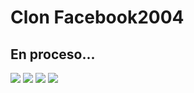 # Clon Facebook2004
## En proceso...
![](https://drive.google.com/uc?export=view&id=1W9g8tKGIjjavNfZ8MdWybML181ju_n7B)
![](https://drive.google.com/uc?export=view&id=1rcrVDPiwnTdc0vYI1P1MZNt0yiAyobwf)
![](https://drive.google.com/uc?export=view&id=1HwgFOyjrCsJdc0dB5eLw7y-EeiR5EtjU)
![](https://drive.google.com/uc?export=view&id=1sKLzmIc19XJ5rCwGhFYNFCYIPHyzBAE9)